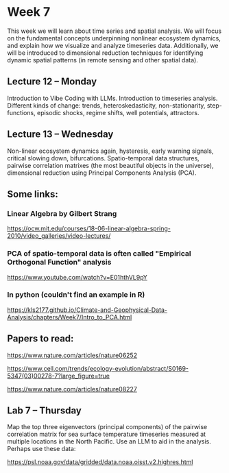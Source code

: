# Week 7
This week we will learn about time series and spatial analysis. We will focus on the fundamental concepts underpinning nonlinear ecosystem dynamics, and explain how we visualize and analyze timeseries data. Additionally, we will be introduced to dimensional reduction techniques for identifying dynamic spatial patterns (in remote sensing and other spatial data).

## Lecture 12 – Monday
Introduction to Vibe Coding with LLMs. Introduction to timeseries analysis. Different kinds of change: trends, heteroskedasticity, non-stationarity, step-functions, episodic shocks, regime shifts, well potentials, attractors.

## Lecture 13 – Wednesday
Non-linear ecosystem dynamics again, hysteresis, early warning signals, critical slowing down, bifurcations. Spatio-temporal data structures, pairwise correlation matrixes (the most beautiful objects in the universe), dimensional reduction using Principal Components Analysis (PCA).

## Some links:
### Linear Algebra by Gilbert Strang
https://ocw.mit.edu/courses/18-06-linear-algebra-spring-2010/video_galleries/video-lectures/

### PCA of spatio-temporal data is often called "Empirical Orthogonal Function" analysis
https://www.youtube.com/watch?v=E01hthVL9pY

### In python (couldn't find an example in R)
https://kls2177.github.io/Climate-and-Geophysical-Data-Analysis/chapters/Week7/Intro_to_PCA.html

## Papers to read:
https://www.nature.com/articles/nature06252

https://www.cell.com/trends/ecology-evolution/abstract/S0169-5347(03)00278-7?large_figure=true

https://www.nature.com/articles/nature08227

## Lab 7 – Thursday
Map the top three eigenvectors (principal components) of the pairwise correlation matrix for sea surface temperature timeseries measured at multiple locations in the North Pacific. Use an LLM to aid in the analysis. Perhaps use these data:

https://psl.noaa.gov/data/gridded/data.noaa.oisst.v2.highres.html

